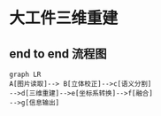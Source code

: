 # 大工件三维重建

## end to end 流程图

```mermaid
graph LR
A[图片读取]--> B[立体校正]-->c[语义分割]
-->d[三维重建]-->e[坐标系转换]-->f[融合]
-->g[信息输出]

```
